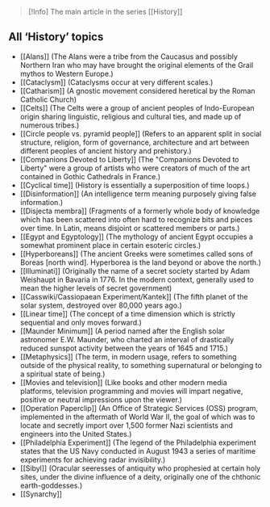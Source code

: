 > [!Info] The main article in the series [[History]]

All ‘History’ topics
--------------------

*   [[Alans]] (The Alans were a tribe from the Caucasus and possibly Northern Iran who may have brought the original elements of the Grail mythos to Western Europe.)
*   [[Cataclysm]] (Cataclysms occur at very different scales.)
*   [[Catharism]] (A gnostic movement considered heretical by the Roman Catholic Church)
*   [[Celts]] (The Celts were a group of ancient peoples of Indo-European origin sharing linguistic, religious and cultural ties, and made up of numerous tribes.)
*   [[Circle people vs. pyramid people]] (Refers to an apparent split in social structure, religion, form of governance, architecture and art between different peoples of ancient history and prehistory.)
*   [[Companions Devoted to Liberty]] (The "Companions Devoted to Liberty" were a group of artists who were creators of much of the art contained in Gothic Cathedrals in France.)
*   [[Cyclical time]] (History is essentially a superposition of time loops.)
*   [[Disinformation]] (An intelligence term meaning purposely giving false information.)
*   [[Disjecta membra]] (Fragments of a formerly whole body of knowledge which has been scattered into often hard to recognize bits and pieces over time. In Latin, means disjoint or scattered members or parts.)
*   [[Egypt and Egyptology]] (The mythology of ancient Egypt occupies a somewhat prominent place in certain esoteric circles.)
*   [[Hyperboreans]] (The ancient Greeks were sometimes called sons of Boreas \[north wind\]. Hyperborea is the land beyond or above the north.)
*   [[Illuminati]] (Originally the name of a secret society started by Adam Weishaupt in Bavaria in 1776. In the modern context, generally used to mean the higher levels of secret government)
*   [[Casswiki/Cassiopaean Experiment/Kantek]] (The fifth planet of the solar system, destroyed over 80,000 years ago.)
*   [[Linear time]] (The concept of a time dimension which is strictly sequential and only moves forward.)
*   [[Maunder Minimum]] (A period named after the English solar astronomer E.W. Maunder, who charted an interval of drastically reduced sunspot activity between the years of 1645 and 1715.)
*   [[Metaphysics]] (The term, in modern usage, refers to something outside of the physical reality, to something supernatural or belonging to a spiritual state of being.)
*   [[Movies and television]] (Like books and other modern media platforms, television programming and movies will impart negative, positive or neutral impressions upon the viewer.)
*   [[Operation Paperclip]] (An Office of Strategic Services (OSS) program, implemented in the aftermath of World War II, the goal of which was to locate and secretly import over 1,500 former Nazi scientists and engineers into the United States.)
*   [[Philadelphia Experiment]] (The legend of the Philadelphia experiment states that the US Navy conducted in August 1943 a series of maritime experiments for achieving radar invisibility.)
*   [[Sibyl]] (Oracular seeresses of antiquity who prophesied at certain holy sites, under the divine influence of a deity, originally one of the chthonic earth-goddesses.)
*   [[Synarchy]]